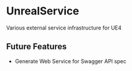 # UnrealService
Various external service infrastructure for UE4

## Future Features
- Generate Web Service for Swagger API spec